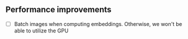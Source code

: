 ## Performance improvements

- [ ] Batch images when computing embeddings. Otherwise, we won't be able to utilize the GPU

